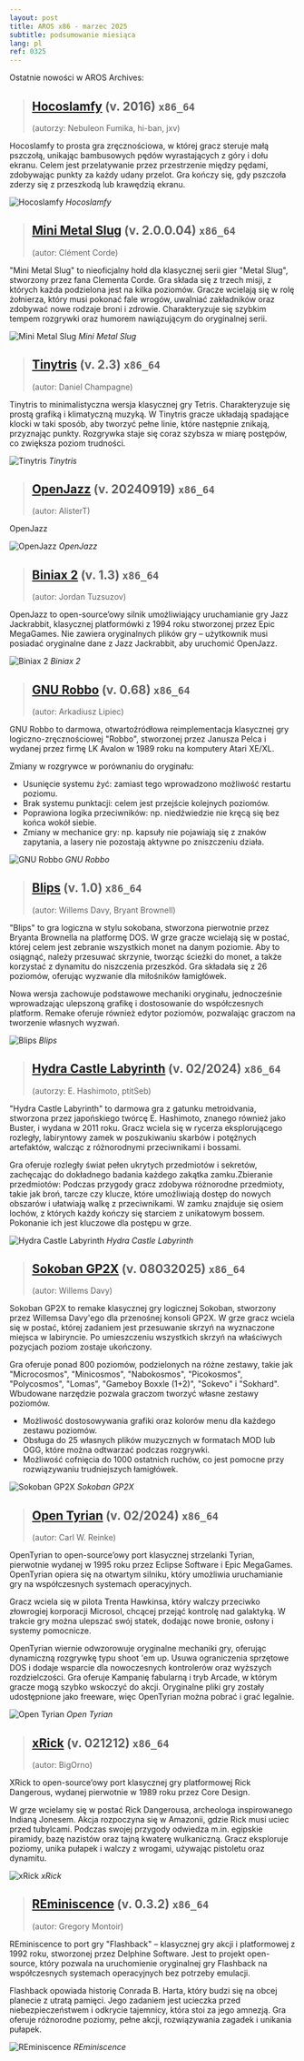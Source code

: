 ```yaml
---
layout: post
title: AROS x86 - marzec 2025
subtitle: podsumowanie miesiąca
lang: pl
ref: 0325
---
```




Ostatnie nowości w AROS Archives:  

> ## [Hocoslamfy](https://archives.arosworld.org/?function=showfile&file=game/misc/hocoslamfy.x86_64-aros-v11.zip) (v. 2016) `x86_64`
> (autorzy:	Nebuleon Fumika, hi-ban, jxv)

Hocoslamfy to prosta gra zręcznościowa, w której gracz steruje małą pszczołą, unikając bambusowych pędów wyrastających z góry i dołu ekranu. Celem jest przelatywanie przez przestrzenie między pędami, zdobywając punkty za każdy udany przelot. Gra kończy się, gdy pszczoła zderzy się z przeszkodą lub krawędzią ekranu. 

![Hocoslamfy](/assets/img/0325/hocoslamfy-2.png)
*Hocoslamfy*

> ## [Mini Metal Slug](https://archives.arosworld.org/?function=showfile&file=game/action/minislug.x86_64-aros-v11.zip) (v. 2.0.0.04) `x86_64`
> (autor: Clément Corde)

"Mini Metal Slug" to nieoficjalny hołd dla klasycznej serii gier "Metal Slug", stworzony przez fana Clementa Corde. Gra składa się z trzech misji, z których każda podzielona jest na kilka poziomów. Gracze wcielają się w rolę żołnierza, który musi pokonać fale wrogów, uwalniać zakładników oraz zdobywać nowe rodzaje broni i zdrowie. Charakteryzuje się szybkim tempem rozgrywki oraz humorem nawiązującym do oryginalnej serii.

![Mini Metal Slug](/assets/img/0325/minimetalslug-2.png)
*Mini Metal Slug*

> ## [Tinytris](https://archives.arosworld.org/?function=showfile&file=game/puzzle/tinytris.x86_64-aros-v11.zip) (v. 2.3) `x86_64`
> (autor: Daniel Champagne)

Tinytris to minimalistyczna wersja klasycznej gry Tetris. Charakteryzuje się prostą grafiką i klimatyczną muzyką. W Tinytris gracze układają spadające klocki w taki sposób, aby tworzyć pełne linie, które następnie znikają, przyznając punkty. Rozgrywka staje się coraz szybsza w miarę postępów, co zwiększa poziom trudności.      

![Tinytris](/assets/img/0325/tinytris-2.png)
*Tinytris*

> ## [OpenJazz](https://archives.arosworld.org/?function=showfile&file=game/platform/openjazz.x86_64-aros-v11.zip) (v. 20240919) `x86_64`
> (autor: AlisterT)

OpenJazz

![OpenJazz](/assets/img/0325/openjazz-2.png)
*OpenJazz*

> ## [Biniax 2](https://archives.arosworld.org/?function=showfile&file=game/puzzle/biniax2.x86_64-aros-v11.zip) (v. 1.3) `x86_64`
> (autor: Jordan Tuzsuzov)

OpenJazz to open-source’owy silnik umożliwiający uruchamianie gry Jazz Jackrabbit, klasycznej platformówki z 1994 roku stworzonej przez Epic MegaGames. Nie zawiera oryginalnych plików gry – użytkownik musi posiadać oryginalne dane z Jazz Jackrabbit, aby uruchomić OpenJazz. 

![Biniax 2](/assets/img/0325/Biniax2-2.png)
*Biniax 2*

> ## [GNU Robbo](https://archives.arosworld.org/?function=showfile&file=game/puzzle/gnurobbo.x86_64-aros-v11.zip) (v. 0.68) `x86_64`
> (autor: Arkadiusz Lipiec)

GNU Robbo to darmowa, otwartoźródłowa reimplementacja klasycznej gry logiczno-zręcznościowej "Robbo", stworzonej przez Janusza Pelca i wydanej przez firmę LK Avalon w 1989 roku na komputery Atari XE/XL. ​

Zmiany w rozgrywce w porównaniu do oryginału:
- Usunięcie systemu żyć: zamiast tego wprowadzono możliwość restartu poziomu.​
- Brak systemu punktacji: celem jest przejście kolejnych poziomów.​
- Poprawiona logika przeciwników: np. niedźwiedzie nie kręcą się bez końca wokół siebie.​
- Zmiany w mechanice gry: np. kapsuły nie pojawiają się z znaków zapytania, a lasery nie pozostają aktywne po zniszczeniu działa.   ​

![GNU Robbo](/assets/img/0325/GNURobbo-2.png)
*GNU Robbo*

> ## [Blips](https://archives.arosworld.org/?function=showfile&file=game/puzzle/blips.x86_64-aros-v11.zip) (v. 1.0) `x86_64`
> (autor:	Willems Davy, Bryant Brownell)

"Blips" to gra logiczna w stylu sokobana, stworzona pierwotnie przez Bryanta Brownella na platformę DOS. W grze gracze wcielają się w postać, której celem jest zebranie wszystkich monet na danym poziomie. Aby to osiągnąć, należy przesuwać skrzynie, tworząc ścieżki do monet, a także korzystać z dynamitu do niszczenia przeszkód. Gra składała się z 26 poziomów, oferując wyzwanie dla miłośników łamigłówek.

Nowa wersja zachowuje podstawowe mechaniki oryginału, jednocześnie wprowadzając ulepszoną grafikę i dostosowanie do współczesnych platform. Remake oferuje również edytor poziomów, pozwalając graczom na tworzenie własnych wyzwań. 

![Blips](/assets/img/0325/Blips-2.png) 
*Blips*

> ## [Hydra Castle Labyrinth](https://archives.arosworld.org/?function=showfile&file=game/platform/hydracastle.x86_64-aros-v11.zip) (v. 02/2024) `x86_64`
> (autorzy:	E. Hashimoto, ptitSeb)

"Hydra Castle Labyrinth" to darmowa gra z gatunku metroidvania, stworzona przez japońskiego twórcę E. Hashimoto, znanego również jako Buster, i wydana w 2011 roku. Gracz wciela się w rycerza eksplorującego rozległy, labiryntowy zamek w poszukiwaniu skarbów i potężnych artefaktów, walcząc z różnorodnymi przeciwnikami i bossami.

Gra oferuje rozległy świat pełen ukrytych przedmiotów i sekretów, zachęcając do dokładnego badania każdego zakątka zamku.​Zbieranie przedmiotów: Podczas przygody gracz zdobywa różnorodne przedmioty, takie jak broń, tarcze czy klucze, które umożliwiają dostęp do nowych obszarów i ułatwiają walkę z przeciwnikami.​ W zamku znajduje się osiem lochów, z których każdy kończy się starciem z unikatowym bossem. Pokonanie ich jest kluczowe dla postępu w grze.

![Hydra Castle Labyrinth](/assets/img/0325/hydracastlelabyrinth-2.png)
*Hydra Castle Labyrinth*

> ## [Sokoban GP2X](https://archives.arosworld.org/?function=showfile&file=game/puzzle/sokobangp2x.x86_64-aros-v11.zip) (v. 08032025) `x86_64`
> (autor:	Willems Davy)

Sokoban GP2X to remake klasycznej gry logicznej Sokoban, stworzony przez Willemsa Davy'ego dla przenośnej konsoli GP2X. W grze gracz wciela się w postać, której zadaniem jest przesuwanie skrzyń na wyznaczone miejsca w labiryncie. Po umieszczeniu wszystkich skrzyń na właściwych pozycjach poziom zostaje ukończony.

Gra oferuje ponad 800 poziomów, podzielonych na różne zestawy, takie jak "Microcosmos", "Minicosmos", "Nabokosmos", "Picokosmos", "Polycosmos", "Lomas", "Gameboy Boxxle (1+2)", "Sokevo" i "Sokhard". ​Wbudowane narzędzie pozwala graczom tworzyć własne zestawy poziomów.
- Możliwość dostosowywania grafiki oraz kolorów menu dla każdego zestawu poziomów.​
- Obsługa do 25 własnych plików muzycznych w formatach MOD lub OGG, które można odtwarzać podczas rozgrywki.​
- Możliwość cofnięcia do 1000 ostatnich ruchów, co jest pomocne przy rozwiązywaniu trudniejszych łamigłówek.

![Sokoban GP2X](/assets/img/0325/sokobangp2x-2.png)
*Sokoban GP2X*

> ## [Open Tyrian](https://archives.arosworld.org/?function=showfile&file=game/platform/hydracastle.x86_64-aros-v11.zip) (v. 02/2024) `x86_64`
> (autor:	Carl W. Reinke)

OpenTyrian to open-source’owy port klasycznej strzelanki Tyrian, pierwotnie wydanej w 1995 roku przez Eclipse Software i Epic MegaGames. OpenTyrian opiera się na otwartym silniku, który umożliwia uruchamianie gry na współczesnych systemach operacyjnych.

Gracz wciela się w pilota Trenta Hawkinsa, który walczy przeciwko złowrogiej korporacji Microsol, chcącej przejąć kontrolę nad galaktyką. W trakcie gry można ulepszać swój statek, dodając nowe bronie, osłony i systemy pomocnicze.

OpenTyrian wiernie odwzorowuje oryginalne mechaniki gry, oferując dynamiczną rozgrywkę typu shoot 'em up. Usuwa ograniczenia sprzętowe DOS i dodaje wsparcie dla nowoczesnych kontrolerów oraz wyższych rozdzielczości. Gra oferuje Kampanię fabularną i tryb Arcade, w którym gracze mogą szybko wskoczyć do akcji. Oryginalne pliki gry zostały udostępnione jako freeware, więc OpenTyrian można pobrać i grać legalnie.

![Open Tyrian](/assets/img/0325/opentyrian-2.png)
*Open Tyrian*

> ## [xRick](https://archives.arosworld.org/?function=showfile&file=game/platform/xrick.x86_64-aros-v11.zip) (v. 021212) `x86_64`
> (autor:	BigOrno)

XRick to open-source’owy port klasycznej gry platformowej Rick Dangerous, wydanej pierwotnie w 1989 roku przez Core Design.

W grze wcielamy się w postać Rick Dangerousa, archeologa inspirowanego Indianą Jonesem. Akcja rozpoczyna się w Amazonii, gdzie Rick musi uciec przed tubylcami. Podczas swojej przygody odwiedza m.in. egipskie piramidy, bazę nazistów oraz tajną kwaterę wulkaniczną. Gracz eksploruje poziomy, unika pułapek i walczy z wrogami, używając pistoletu oraz dynamitu.

![xRick](/assets/img/0325/xRick-2.png)
*xRick*

> ## [REminiscence](https://archives.arosworld.org/?function=showfile&file=game/platform/reminiscence.x86_64-aros-v11.zip) (v. 0.3.2) `x86_64`
> (autor:	Gregory Montoir)

REminiscence to port gry "Flashback" – klasycznej gry akcji i platformowej z 1992 roku, stworzonej przez Delphine Software. Jest to projekt open-source, który pozwala na uruchomienie oryginalnej gry Flashback na współczesnych systemach operacyjnych bez potrzeby emulacji.

Flashback opowiada historię Conrada B. Harta, który budzi się na obcej planecie z utratą pamięci. Jego zadaniem jest ucieczka przed niebezpieczeństwem i odkrycie tajemnicy, która stoi za jego amnezją. Gra oferuje różnorodne poziomy, pełne akcji, rozwiązywania zagadek i unikania pułapek.

![REminiscence](/assets/img/0325/REminiscence-2.png)
*REminiscence*

